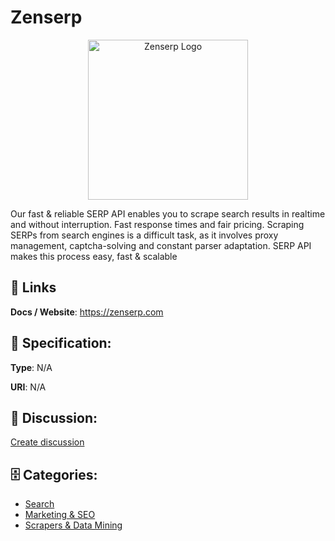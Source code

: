 # Zenserp
<p align="center">
    <img width="256" src="https://raw.githubusercontent.com/apis-list/apis-list/main/apis/zenserp/logo_256x256.png" alt="Zenserp Logo"/>
</p>

Our fast & reliable SERP API enables you to scrape search results in realtime and without interruption. Fast response times and fair pricing. Scraping SERPs from search engines is a difficult task, as it involves proxy management, captcha-solving and constant parser adaptation. SERP API makes this process easy, fast & scalable

##  🔗 Links
**Docs / Website**: https://zenserp.com

## 🧬 Specification:
**Type**: N/A

**URI**: N/A

## 💬 Discussion:
[Create discussion](https://github.com/apis-list/apis-list/discussions/new)

## 🗄️ Categories:
- [Search](https://github.com/apis-list/apis-list#search)
- [Marketing & SEO](https://github.com/apis-list/apis-list#marketing--seo)
- [Scrapers & Data Mining](https://github.com/apis-list/apis-list#scrapers--data-mining)



